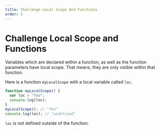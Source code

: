 ```yaml
---
title: Challenge Local Scope And Functions
order: 5
---
```

# Challenge Local Scope and Functions

Variables which are declared within a function, as well as the function parameters have local scope. That means, they are only visible within that function.

Here is a function `myLocalScope` with a local variable called `loc`.

```javascript
function myLocalScope() {
  var loc = "foo";
  console.log(loc);
}
myLocalScope(); // "foo"
console.log(loc); // "undefined"
```

`loc` is not defined outside of the function.
